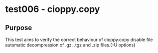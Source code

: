 # test006 - cioppy.copy

## Purpose

This test aims to verify the correct behaviour of cioppy.copy disable file automatic decompression of .gz, .tgz and .zip files.(-U options)

